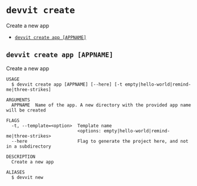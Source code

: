 # `devvit create`

Create a new app

- [`devvit create app [APPNAME]`](#devvit-create-app-appname)

## `devvit create app [APPNAME]`

Create a new app

```
USAGE
  $ devvit create app [APPNAME] [--here] [-t empty|hello-world|remind-me|three-strikes]

ARGUMENTS
  APPNAME  Name of the app. A new directory with the provided app name will be created

FLAGS
  -t, --template=<option>  Template name
                           <options: empty|hello-world|remind-me|three-strikes>
  --here                   Flag to generate the project here, and not in a subdirectory

DESCRIPTION
  Create a new app

ALIASES
  $ devvit new
```

